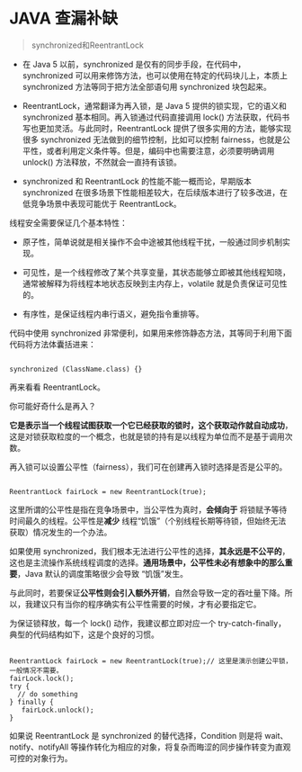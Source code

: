 # JAVA 查漏补缺

> synchronized和ReentrantLock

- 在 Java 5 以前，synchronized 是仅有的同步手段，在代码中， synchronized 可以用来修饰方法，也可以使用在特定的代码块儿上，本质上 synchronized 方法等同于把方法全部语句用 synchronized 块包起来。

- ReentrantLock，通常翻译为再入锁，是 Java 5 提供的锁实现，它的语义和 synchronized 基本相同。再入锁通过代码直接调用 lock() 方法获取，代码书写也更加灵活。与此同时，ReentrantLock 提供了很多实用的方法，能够实现很多 synchronized 无法做到的细节控制，比如可以控制 fairness，也就是公平性，或者利用定义条件等。但是，编码中也需要注意，必须要明确调用 unlock() 方法释放，不然就会一直持有该锁。

- synchronized 和 ReentrantLock 的性能不能一概而论，早期版本 synchronized 在很多场景下性能相差较大，在后续版本进行了较多改进，在低竞争场景中表现可能优于 ReentrantLock。

线程安全需要保证几个基本特性：

- 原子性，简单说就是相关操作不会中途被其他线程干扰，一般通过同步机制实现。

- 可见性，是一个线程修改了某个共享变量，其状态能够立即被其他线程知晓，通常被解释为将线程本地状态反映到主内存上，volatile 就是负责保证可见性的。
- 有序性，是保证线程内串行语义，避免指令重排等。

代码中使用 synchronized 非常便利，如果用来修饰静态方法，其等同于利用下面代码将方法体囊括进来：
```

synchronized (ClassName.class) {}
```

再来看看 ReentrantLock。

你可能好奇什么是再入？

**它是表示当一个线程试图获取一个它已经获取的锁时，这个获取动作就自动成功**，这是对锁获取粒度的一个概念，也就是锁的持有是以线程为单位而不是基于调用次数。

再入锁可以设置公平性（fairness），我们可在创建再入锁时选择是否是公平的。
```

ReentrantLock fairLock = new ReentrantLock(true);
```

这里所谓的公平性是指在竞争场景中，当公平性为真时，**会倾向于** 将锁赋予等待时间最久的线程。公平性是**减少** 线程“饥饿”（个别线程长期等待锁，但始终无法获取）情况发生的一个办法。

如果使用 synchronized，我们根本无法进行公平性的选择，**其永远是不公平的**，这也是主流操作系统线程调度的选择。**通用场景中，公平性未必有想象中的那么重要**，Java 默认的调度策略很少会导致 “饥饿”发生。

与此同时，若要保证**公平性则会引入额外开销**，自然会导致一定的吞吐量下降。所以，我建议只有当你的程序确实有公平性需要的时候，才有必要指定它。

为保证锁释放，每一个 lock() 动作，我建议都立即对应一个 try-catch-finally，典型的代码结构如下，这是个良好的习惯。

```

ReentrantLock fairLock = new ReentrantLock(true);// 这里是演示创建公平锁，一般情况不需要。
fairLock.lock();
try {
  // do something
} finally {
   fairLock.unlock();
}
```

如果说 ReentrantLock 是 synchronized 的替代选择，Condition 则是将 wait、notify、notifyAll 等操作转化为相应的对象，将复杂而晦涩的同步操作转变为直观可控的对象行为。
